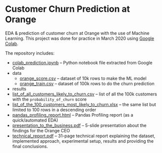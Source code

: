 # Customer Churn Prediction at Orange
EDA &amp; prediction of customer churn at Orange with the use of Machine Learning. This project was done for practice in March 2020 using [Google Colab](https://colab.research.google.com/).

The repository includes:
* [colab_prediction.ipynb](https://github.com/pyxelr/Customer_Churn_Prediction_at_Orange/blob/main/colab_prediction.ipynb) – Python notebook file extracted from Google Colab
* data
  * [orange_score.csv](https://github.com/pyxelr/Customer_Churn_Prediction_at_Orange/blob/main/data/orange_score.csv) – dataset of 10k rows to make the ML model
  * [orange_train.csv](https://github.com/pyxelr/Customer_Churn_Prediction_at_Orange/blob/main/data/orange_train.csv) – dataset of 100k rows to do the churn prediction
 * results
  * [list_of_all_customers_likely_to_churn.csv](https://github.com/pyxelr/Customer_Churn_Prediction_at_Orange/blob/main/results/list_of_all_customers_likely_to_churn.csv) – list of all the 100k customers with the `probability_of_churn` score
  * [list_of_the_100_customers_most_likely_to_churn.xlsx](https://github.com/pyxelr/Customer_Churn_Prediction_at_Orange/blob/main/results/list_of_the_100_customers_most_likely_to_churn.xlsx) – the same list but limited to 100 rows in a descending order
  * [pandas_profiling_report.html](https://github.com/pyxelr/Customer_Churn_Prediction_at_Orange/blob/main/results/pandas_profiling_report.html) – Pandas Profiling report (as a quick/automated EDA)
  * [presentation_to_the_business.pdf](https://github.com/pyxelr/Customer_Churn_Prediction_at_Orange/blob/main/results/presentation_to_the_business.pdf) – 5-slide presentation about the findings for the Orange CEO
  * [technical_report.pdf](https://github.com/pyxelr/Customer_Churn_Prediction_at_Orange/blob/main/results/technical_report.pdf) – 31-page technical report explaining the dataset, implemented approach, experimental setup, results and providing the final conclusions.
